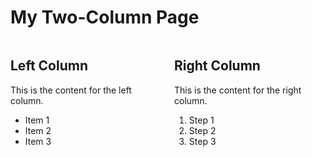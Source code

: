 # My Two-Column Page

<div class="md-html">
  <div class="column-left">
    <h2>Left Column</h2>
    <p>This is the content for the left column.</p>
    <ul>
      <li>Item 1</li>
      <li>Item 2</li>
      <li>Item 3</li>
    </ul>
  </div>
  
  <div class="column-right">
    <h2>Right Column</h2>
    <p>This is the content for the right column.</p>
    <ol>
      <li>Step 1</li>
      <li>Step 2</li>
      <li>Step 3</li>
    </ol>
  </div>
</div>

<style>
.column-left {
  width: 50%;
  float: left;
  padding-right: 10px;
  box-sizing: border-box;
}

.column-right {
  width: 50%;
  float: right;
  padding-left: 10px;
  box-sizing: border-box;
}

.md-html::after {
  content: "";
  display: table;
  clear: both;
}
</style>
